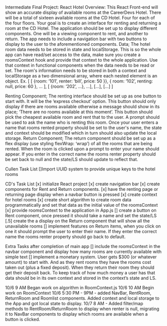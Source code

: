 Intermediate Final Project: React Hotel
Overview:
    This React Front-end will show an accurate display of available rooms at the CareerDevs Hotel. There will be a total of sixteen available rooms at the CD Hotel. Four for each of the four floors. Your goal is to create an interface for renting and returning a room at the CD Hotel. The application should be set up to display different components. One will be a viewing component to rent, and another to return. The app needs to include a navigation bar with two buttons to display to the user to the aforementioned components. 
Data; 
    The hotel room data needs to be stored in state and localStorage. This is so the whole app can have read/set access to the data, make sure you create a roomsContext hook and provide that context to the whole application. Use that context in functional components when the data needs to be read or set. The room's information needs to be stored in both a context and localStorage as a two dimensional array, where each nested element is an object. 
Ex. [ [ {room: ‘101’, renter: ‘bill’, price: 50 }}, { room: ‘102’, renting: null, price: 60 }, ... ], [ {room: ‘202’, …}, …], [...], [...] ]

Renting Component;
The renting interface should be set up as one button to start with. It will be the ‘express checkout’ option. This button should only display if there are rooms available otherwise a message should show in its place; ‘There are no rooms available at this moment’. This button should pick the cheapest available room and rent that to the user. A prompt should be used to ask the name who is renting this room. Once your user enters a name that rooms rented property should be set to the user's name, the state and context should be modified which in turn should also update the local storage.
Return Component;
The return component should be set up as a flex display (use styling flexWrap: ‘wrap’) of all the rooms that are being rented. When the room is clicked upon a prompt to enter your name should appear. If you enter in the correct name the rooms renter property should be set back to null and the state/LS should update to reflect that.

Cullen Task List
[]Import UUID system to provide unique keys to the hotel rooms

CD's 
Task List
    [x] initialize React project
    [x] create navigation bar
    [x] create components for Rent and Return components.
    [x] have the renting page or returning page display when a navbar button is pressed
    [x] create context for hotel rooms
    [x] create short algorithm to create room data programmatically and set that data as the initial value of the roomsContext
    [x] provide roomsContext to the application in App.js
    [] create a button on Rent component, once pressed it should take a name and set the state/LS
    [.5] create the a display on the Return component that will show all the unavailable rooms
    [] implement features on Return items, when you click on one it should prompt the user to enter their name. If they enter the correct name the rooms renter property should go back to default.

Extra Tasks after completion of main app
    [] include the roomsContext in the navbar component and display how many rooms are currently available with simple text
    [] implement a monetary system. User gets $300 (or whatever amount) to start with. And as they rent rooms they have the rooms cost taken out (plus a fixed deposit). When they return their room they should get their deposit back. To keep track of how much money a user has that data should be in its own context and stored in the context’s state and LS.


10/6 9 AM
Began work on algorithm in RoomContext.js
10/6 10 AM
Begin work on RoomContext
10/6 5:30 PM - 9PM - added NavBar, RentRoom, ReturnRoom and Roomlist components. Added context and local storage to the App and got local state to display.
10/7 8 AM - Added filter/map methods to RentRoom/ReturnRoom to display when renter is null, migrating it to NavBar components to display which rooms are available when a button is clicked.

    


